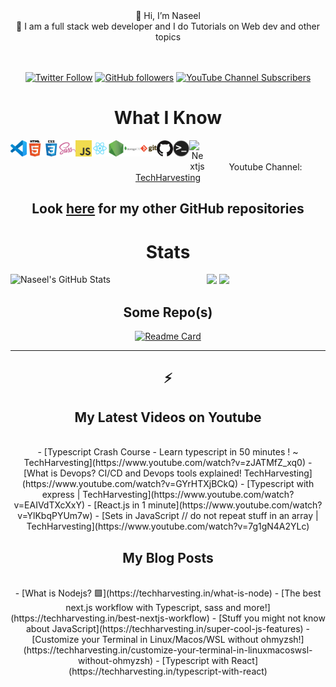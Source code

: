  <center>👋 Hi, I’m Naseel <br>
 🏫 I am a full stack web developer and I do Tutorials on Web dev and other topics
<br><br><br>



 <p><a href="http://twitter.com/naseelniyas"><img src="https://img.shields.io/twitter/follow/naseelniyas?color=blue&amp;logo=twitter&amp;style=for-the-badge" alt="Twitter Follow"></a>
<a href="http://github.com/naseelniyas"><img src="https://img.shields.io/github/followers/naseelniyas?color=black&amp;logo=github&amp;style=for-the-badge" alt="GitHub followers"></a>
<a href="https://www.youtube.com/c/TechHarvestingwithNaseel"><img src="https://img.shields.io/youtube/channel/subscribers/UCvyU5jrYhkYnybK6D1t5UHQ?logo=youtube&amp;style=for-the-badge" alt="YouTube Channel Subscribers"></a></p>


 <h1> What I Know </h1>

<img align="left" alt="Visual Studio Code" width="26px" src="https://raw.githubusercontent.com/github/explore/80688e429a7d4ef2fca1e82350fe8e3517d3494d/topics/visual-studio-code/visual-studio-code.png" />
<img align="left" alt="HTML5" width="26px" src="https://raw.githubusercontent.com/github/explore/80688e429a7d4ef2fca1e82350fe8e3517d3494d/topics/html/html.png" />
<img align="left" alt="CSS3" width="26px" src="https://raw.githubusercontent.com/github/explore/80688e429a7d4ef2fca1e82350fe8e3517d3494d/topics/css/css.png" />
<img align="left" alt="Sass" width="26px" src="https://raw.githubusercontent.com/github/explore/80688e429a7d4ef2fca1e82350fe8e3517d3494d/topics/sass/sass.png" />
<img align="left" alt="JavaScript" width="26px" src="https://raw.githubusercontent.com/github/explore/80688e429a7d4ef2fca1e82350fe8e3517d3494d/topics/javascript/javascript.png" />
<img align="left" alt="React" width="26px" src="https://raw.githubusercontent.com/github/explore/80688e429a7d4ef2fca1e82350fe8e3517d3494d/topics/react/react.png" />
<img align="left" alt="Node.js" width="26px" src="https://raw.githubusercontent.com/github/explore/80688e429a7d4ef2fca1e82350fe8e3517d3494d/topics/nodejs/nodejs.png" />
<img align="left" alt="MongoDB" width="26px" src="https://raw.githubusercontent.com/github/explore/80688e429a7d4ef2fca1e82350fe8e3517d3494d/topics/mongodb/mongodb.png" />
<img align="left" alt="Git" width="26px" src="https://raw.githubusercontent.com/github/explore/80688e429a7d4ef2fca1e82350fe8e3517d3494d/topics/git/git.png" />
<img align="left" alt="GitHub" width="26px" src="https://raw.githubusercontent.com/github/explore/78df643247d429f6cc873026c0622819ad797942/topics/github/github.png" />
<img align="left" alt="Terminal" width="26px" src="https://raw.githubusercontent.com/github/explore/80688e429a7d4ef2fca1e82350fe8e3517d3494d/topics/terminal/terminal.png" />
<img align="left" alt="Nextjs" width="26px" src="https://www.asapdevelopers.com/wp-content/uploads/2019/04/next_js.png" />



<br>
<center>
 <br>
Youtube Channel: <a href='https://www.youtube.com/channel/UCvyU5jrYhkYnybK6D1t5UHQ'>TechHarvesting</a>


Look <a href="http://github.com/techharvesting">here</a> for my other GitHub repositories
---

 <h1> Stats </h1>
  <img align="left" alt="Naseel's GitHub Stats" src="https://github-readme-stats.vercel.app/api?username=naseelniyas&show_icons=true&hide_border=true&theme=nightowl" />

 <img src='https://github-readme-stats.vercel.app/api/top-langs/?username=naseelniyas&layout=compact&theme=nightowl&hide_border=true' />

 <img src='https://activity-graph.herokuapp.com/graph?username=NaseelNiyas&theme=react-dark&hide_border=true' />

 <h2> Some Repo(s) </h2>
 <a href="https://github.com/naseelniyas/noter"><img src="https://github-readme-stats.vercel.app/api/pin/?username=naseelniyas&amp;repo=noter&amp;theme=nightowl&amp;hide_border=true" alt="Readme Card"></a>



---

 <h2> ⚡ </h2>

 </center>
 <h2> My Latest Videos on Youtube  </h2> <br>
<!-- YOUTUBE:START -->
- [Typescript Crash Course - Learn typescript in 50 minutes ! ~ TechHarvesting](https://www.youtube.com/watch?v=zJATMfZ_xq0)
- [What is Devops? CI/CD and Devops tools explained!  TechHarvesting](https://www.youtube.com/watch?v=GYrHTXjBCkQ)
- [Typescript with express | TechHarvesting](https://www.youtube.com/watch?v=EAIVdTXcXxY)
- [React.js in 1 minute](https://www.youtube.com/watch?v=YlKbqPYUm7w)
- [Sets in JavaScript  // do not repeat stuff in an array | TechHarvesting](https://www.youtube.com/watch?v=7g1gN4A2YLc)
<!-- YOUTUBE:END -->



<br />

 <h2> My Blog Posts </h2> <br>
<!-- BLOG_POSTS:START -->
- [What is Nodejs? 🟩](https://techharvesting.in/what-is-node)
- [The best next.js workflow with Typescript, sass and more!](https://techharvesting.in/best-nextjs-workflow)
- [Stuff you might not know about JavaScript](https://techharvesting.in/super-cool-js-features)
- [Customize your Terminal in Linux/Macos/WSL without ohmyzsh!](https://techharvesting.in/customize-your-terminal-in-linuxmacoswsl-without-ohmyzsh)
- [Typescript with React](https://techharvesting.in/typescript-with-react)
<!-- BLOG_POSTS:END -->
 

